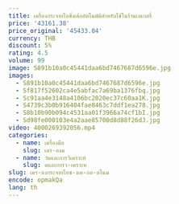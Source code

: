 ```yaml
---
title: เครื่องกระจายไอซิ่งเค้กอัตโนมัติสําหรับใช้ในร้านเบเกอรี่
price: '43161.38'
price_original: '45433.04'
currency: THB
discount: 5%
rating: 4.5
volume: 99
image: S891b10a0c45441daa6bd7467687d6596e.jpg
images:
  - S891b10a0c45441daa6bd7467687d6596e.jpg
  - Sf817f52602ca4e5abfac7a69ba1376fbq.jpg
  - Sc91aa4e3148a4106bc2020ec37c60aa1K.jpg
  - S4739c3b0b916404fae8463c7ddf1ea278.jpg
  - S8b10b90b094c4531aa01f3966a74cf1bI.jpg
  - Sd98fe000103e4a2aae85700d8d88f26dJ.jpg
video: 4000269392056.mp4
categories:
  - name: เครื่องมือ
    slug: เคร-องม
  - name: วัดและการวิเคราะห์
    slug: ดและการว-เคราะห
slug: เคร-องกระจายไอซ-งเค-กอ-ตโนม
encode: opmakQa
lang: th
---
```

  